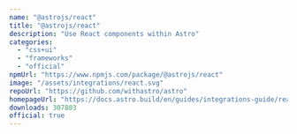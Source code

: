 ```yaml
---
name: "@astrojs/react"
title: "@astrojs/react"
description: "Use React components within Astro"
categories:
  - "css+ui"
  - "frameworks"
  - "official"
npmUrl: "https://www.npmjs.com/package/@astrojs/react"
image: "/assets/integrations/react.svg"
repoUrl: "https://github.com/withastro/astro"
homepageUrl: "https://docs.astro.build/en/guides/integrations-guide/react/"
downloads: 307803
official: true
---
```

